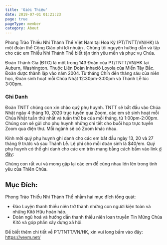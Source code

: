```yaml
---
title: 'Giới Thiệu'
date: 2019-07-01 01:21:23
page: true
pageType: member
category: About
---
```


Phong Trào Thiếu Nhi Thánh Thể Việt Nam tại Hoa Kỳ (PT/TNTT/VN/HK) là một
đoàn thể Công Giáo phi lợi nhuận . Chúng tôi nguyện hướng dẫn và tập cho các
em Thiếu Nhi Thánh Thể biết tận tình yêu mến và phục vụ Chúa.

Đoàn Thánh Gia (ĐTG) là một trong 143 Đoàn của PT/TNTT/VN/HK tại Auburn,
Washington. Thuộc Liên Đoàn Inhaxiô Loyola của Miền Tây Bắc. Đoàn được thành
lập vào năm 2004. Từ tháng Chín đến tháng sáu của niên học, Đoàn sinh hoạt mỗi
Chúa Nhật 12:30pm-3:00pm và Thánh Lễ lúc 3:00pm.

### Ghi Danh
Đoàn TNTT chúng con xin chào quý phụ huynh.  TNTT sẽ bắt đầu vào Chúa Nhật ngày 4 tháng 10, 2020 trực tuyến qua Zoom, các em sẽ sinh hoạt mỗi Chúa Nhật tuần thứ nhất và tuần thứ ba của mỗi tháng, từ 1:00pm-2:00pm. Chúng con sẽ gửi cho phụ huynh những chi tiết cho buổi họp trực tuyến Zoom qua điện thư. Mỗi ngành sẽ có Zoom khác nhau.
 
Kính mời quý phụ huynh ghi danh cho các em bắt đầu ngày 13, 20 và 27 tháng 9 trước và sau Thánh Lễ. Lệ phí cho mỗi đoàn sinh là $40/em. Quý phụ huynh có thể ghi danh cho các em trên mạng bằng cách bấm vào link [ở đây](https://forms.gle/o9UqWV3qdBjRaQgX8): 
 
Chúng con rất vui và mong gặp lại các em để cùng nhau lớn lên trong tình yêu của Thiên Chúa.


## Mục Đích:

Phong Trào Thiếu Nhi Thánh Thể nhằm hai mục đích tổng quát:

* Đào Luyện thanh thiếu niên trở thành những con người kiện toàn và những Kitô
Hữu hoàn hảo.
* Đoàn ngũ hoá và hướng dẫn thanh thiếu niên loan truyền Tin Mừng Chúa Kitô và
góp phần xây dựng xã hội.

Để biết thêm chi tiết về PT/TNTT/VN/HK, xin vui long bấm vào đây: https://veym.net/